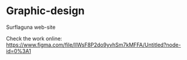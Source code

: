 # Graphic-design
Surflaguna web-site

Check the work online: https://www.figma.com/file/IlWsF8P2do9yvhSm7kMFFA/Untitled?node-id=0%3A1
